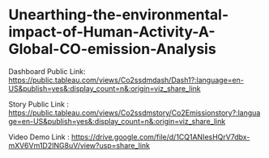 # Unearthing-the-environmental-impact-of-Human-Activity-A-Global-CO-emission-Analysis


Dashboard Public Link:  https://public.tableau.com/views/Co2ssdmdash/Dash1?:language=en-US&publish=yes&:display_count=n&:origin=viz_share_link

Story Public Link :  https://public.tableau.com/views/Co2ssdmstory/Co2Emissionstory?:language=en-US&publish=yes&:display_count=n&:origin=viz_share_link

Video Demo Link :   https://drive.google.com/file/d/1CQ1ANIesHQrV7dbx-mXV6Vm1D2ING8uV/view?usp=share_link
